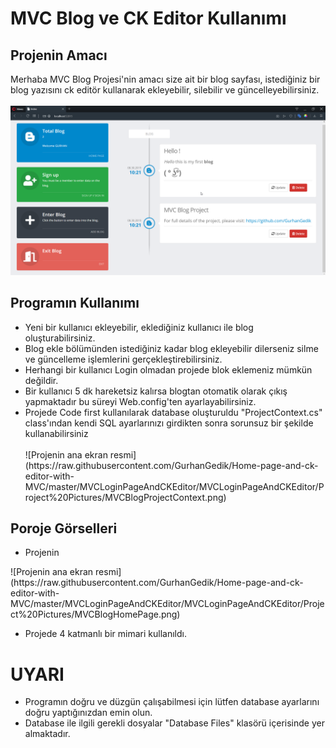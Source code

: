 # MVC Blog ve CK Editor Kullanımı
## Projenin Amacı

Merhaba  MVC Blog Projesi'nin amacı size ait bir blog sayfası, istediğiniz bir blog yazısını ck editör kullanarak ekleyebilir, silebilir ve güncelleyebilirsiniz. <br/><br/>
![Projenin ana ekran resmi](https://raw.githubusercontent.com/GurhanGedik/Home-page-and-ck-editor-with-MVC/master/MVCLoginPageAndCKEditor/MVCLoginPageAndCKEditor/Project%20Pictures/MVCBlogHomePage.png)

## Programın Kullanımı
<ul>
  <li>Yeni bir kullanıcı ekleyebilir, eklediğiniz kullanıcı ile blog oluşturabilirsiniz.</li>
  <li>Blog ekle bölümünden istediğiniz kadar blog ekleyebilir dilerseniz silme ve güncelleme işlemlerini gerçekleştirebilirsiniz.</li>
  <li>Herhangi bir kullanıcı Login olmadan projede blok eklemeniz mümkün değildir. </li>
  <li>Bir kullanıcı 5 dk hareketsiz kalırsa blogtan otomatik olarak çıkış yapmaktadır bu süreyi Web.config'ten ayarlayabilirsiniz. </li>
  <li>
    Projede Code first kullanılarak database oluşturuldu "ProjectContext.cs" class'ından kendi SQL ayarlarınızı girdikten sonra sorunsuz bir şekilde kullanabilirsiniz <br/><br/>  
  </li>
  ![Projenin ana ekran resmi](https://raw.githubusercontent.com/GurhanGedik/Home-page-and-ck-editor-with-MVC/master/MVCLoginPageAndCKEditor/MVCLoginPageAndCKEditor/Project%20Pictures/MVCBlogProjectContext.png)
</ul>

## Poroje Görselleri
<ul>
  <li>Projenin </li>
</ul>
![Projenin ana ekran resmi](https://raw.githubusercontent.com/GurhanGedik/Home-page-and-ck-editor-with-MVC/master/MVCLoginPageAndCKEditor/MVCLoginPageAndCKEditor/Project%20Pictures/MVCBlogHomePage.png)

<ul>
  <li>Projede 4 katmanlı bir mimari kullanıldı.</li>
</ul>

# UYARI
<ul>
  <li>Programın doğru ve düzgün çalışabilmesi için lütfen database ayarlarını doğru yaptığınızdan emin olun.</li>
  <li>Database ile ilgili gerekli dosyalar "Database Files" klasörü içerisinde yer almaktadır.</li>
</ul>
